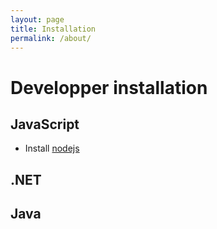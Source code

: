 ```yaml
---
layout: page
title: Installation
permalink: /about/
---
```

# Developper installation

## JavaScript

- Install [nodejs]()

## .NET

## Java